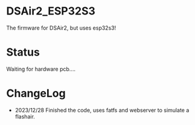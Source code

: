 # DSAir2_ESP32S3
The firmware for DSAir2, but uses esp32s3!

# Status
Waiting for hardware pcb....

# ChangeLog
* 2023/12/28 Finished the code, uses fatfs and webserver to simulate a flashair.
